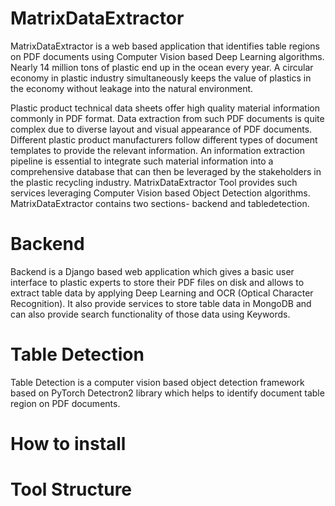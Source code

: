 # MatrixDataExtractor

MatrixDataExtractor is a web based application that identifies table regions on PDF documents using Computer Vision based Deep Learning algorithms. Nearly 14 million tons of plastic end up in the ocean every year. A circular economy in plastic industry simultaneously keeps the value of plastics in the economy without leakage into the natural environment. 

Plastic product technical data sheets offer high quality material information commonly in PDF format. Data extraction from such PDF documents is quite complex due to diverse layout and visual appearance of PDF documents. Different plastic product manufacturers follow different types of document templates to provide the relevant information. An information extraction pipeline is essential to integrate such material information into a comprehensive database that can then be leveraged by the stakeholders in the plastic recycling industry. MatrixDataExtractor Tool provides such services leveraging Computer Vision based Object Detection algorithms. MatrixDataExtractor contains two sections- backend and tabledetection. 
# Backend
Backend is a Django based web application which gives a basic user interface to plastic experts to store their PDF files on disk and allows to extract table data by applying Deep Learning and OCR (Optical Character Recognition). It also provide services to store table data in MongoDB and can also provide search functionality of those data using Keywords.

# Table Detection
Table Detection is a computer vision based object detection framework based on PyTorch Detectron2 library which helps to identify document table region on PDF documents. 

# How to install



# Tool Structure

